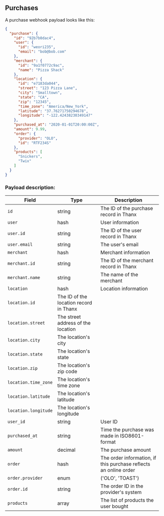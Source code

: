 ## Purchases

A purchase webhook payload looks like this:

```json
{
  "purchase": {
    "id": "92b7b0dac4",
    "user": {
      "id": "weori235",
      "email": "bob@bob.com"
    },
    "merchant": {
      "id": "9a1f0772c9ac",
      "name": "Pizza Shack"
    },
    "location": {
      "id": "e7183da044",
      "street": "123 Pizza Lane",
      "city": "Smalltown",
      "state": "CA",
      "zip": "12345",
      "time_zone": "America/New_York",
      "latitude": "37.76271750294678",
      "longitude": "-122.42438230349147"
    },
    "purchased_at": "2020-01-01T20:00:00Z",
    "amount": 9.99,
    "order": {
      "provider": "OLO",
      "id": "RTF234S"
    },
    "products": [
      "Snickers",
      "Twix"
    ]
  }
}
```

### Payload description:

Field | Type | Description
----- | ---- | -----------
`id` | string | The ID of the purchase record in Thanx
`user` | hash | User information
`user.id` | string | The ID of the user record in Thanx
`user.email` | string | The user's email
`merchant` | hash | Merchant information
`merchant.id` | string| The ID of the merchant record in Thanx
`merchant.name` | string | The name of the merchant
`location` | hash | Location information
`location.id` | The ID of the location record in Thanx
`location.street` | The street address of the location
`location.city` | The location's city
`location.state` | The location's state
`location.zip` | The location's zip code
`location.time_zone` | The location's time zone
`location.latitude` | The location's latitude
`location.longitude` | The location's longitude
`user_id` | string | User ID
`purchased_at` | string | Time the purchase was made in ISO8601-format
`amount` | decimal | The purchase amount
`order` | hash | The order information, if this purchase reflects an online order
`order.provider` | enum | ('OLO', 'TOAST')
`order.id` | string | The order ID in the provider's system
`products` | array | The list of products the user bought
